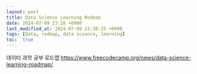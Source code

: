 ```yaml
---
layout: post
title: Data Science Learning Rodmap
date: 2024-07-09 23:18 +0900
last_modified_at: 2024-07-09 23:30:25 +0900
tags: [Data, rodmap, data science, learning]
toc:  true
---
```

 데이터 과학 공부 로드맵
https://www.freecodecamp.org/news/data-science-learning-roadmap/
